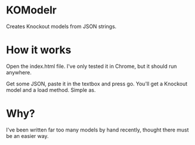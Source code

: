 KOModelr
=======

Creates Knockout models from JSON strings.

How it works
============

Open the index.html file. I've only tested it in Chrome, but it should run anywhere.

Get some JSON, paste it in the textbox and press go. You'll get a Knockout model and a load method. Simple as.

Why?
====

I've been written far too many models by hand recently, thought there must be an easier way.
